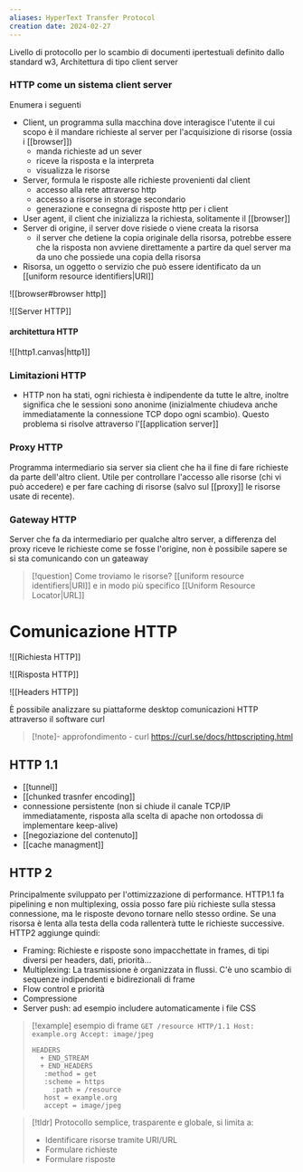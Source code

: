 ```yaml
---
aliases: HyperText Transfer Protocol
creation date: 2024-02-27
---
```


Livello di protocollo per lo scambio di documenti ipertestuali definito dallo standard w3, Architettura di tipo client server


### HTTP come un sistema client server
Enumera i seguenti
- Client, un programma sulla macchina dove interagisce l'utente il cui scopo è il mandare richieste al server per l'acquisizione di risorse (ossia i [[browser]])
	- manda richieste ad un sever
	- riceve la risposta e la interpreta
	- visualizza le risorse
- Server, formula le risposte alle richieste provenienti dal client
	- accesso alla rete attraverso http
	- accesso a risorse in storage secondario
	- generazione e consegna di risposte http per i client
- User agent, il client che inizializza la richiesta, solitamente il [[browser]]
- Server di origine, il server dove risiede o viene creata la risorsa 
	- il server che detiene la copia originale della risorsa, potrebbe essere che la risposta non avviene direttamente a partire da quel server ma da uno che possiede una copia della risorsa
- Risorsa, un oggetto o servizio che può essere identificato da un [[uniform resource identifiers|URI]]

![[browser#browser http]]

![[Server HTTP]]

#### architettura HTTP
![[http1.canvas|http1]]

### Limitazioni HTTP
- HTTP non ha stati, ogni richiesta è indipendente da tutte le altre, inoltre significa che le sessioni sono anonime (inizialmente chiudeva anche immediatamente la connessione TCP dopo ogni scambio). Questo problema si risolve attraverso l'[[application server]]


### Proxy HTTP
Programma intermediario sia server sia client che ha il fine di fare richieste da parte dell'altro client. Utile per controllare l'accesso alle risorse (chi vi può accedere) e per fare caching di risorse (salvo sul [[proxy]] le risorse usate di recente).



### Gateway HTTP
Server che fa da intermediario per qualche altro server, a differenza del proxy riceve le richieste come se fosse l'origine, non è possibile sapere se si sta comunicando con un gateaway

>[!question] Come troviamo le risorse?
>[[uniform resource identifiers|URI]] e in modo più specifico [[Uniform Resource Locator|URL]]

# Comunicazione HTTP
![[Richiesta HTTP]]

![[Risposta HTTP]]

![[Headers HTTP]]

È possibile analizzare su piattaforme desktop comunicazioni HTTP attraverso il software curl

>[!note]- approfondimento - curl
>https://curl.se/docs/httpscripting.html

## HTTP 1.1
- [[tunnel]]
- [[chunked trasnfer encoding]]
- connessione persistente (non si chiude il canale TCP/IP immediatamente, risposta alla scelta di apache non ortodossa di implementare keep-alive)
- [[negoziazione del contenuto]]
- [[cache managment]]

## HTTP 2
Principalmente sviluppato per l'ottimizzazione di performance. HTTP1.1 fa pipelining e non multiplexing, ossia posso fare più richieste sulla stessa connessione, ma le risposte devono tornare nello stesso ordine. Se una risorsa è lenta alla testa della coda rallenterà tutte le richieste successive. HTTP2 aggiunge quindi:
- Framing: Richieste e risposte sono impacchettate in frames, di tipi diversi per headers, dati, priorità... 
- Multiplexing: La trasmissione è organizzata in flussi. C'è uno scambio di sequenze indipendenti e bidirezionali di frame
- Flow control e priorità
- Compressione
- Server push: ad esempio includere automaticamente i file CSS


>[!example] esempio di frame
>`GET /resource HTTP/1.1 Host: example.org Accept: image/jpeg`
> 
> ```
> HEADERS
> 	+ END_STREAM
> 	+ END_HEADERS
> 	 :method = get
> 	 :scheme = https
>      :path = /resource
> 	 host = example.org
> 	 accept = image/jpeg
> ```



>[!tldr]
>Protocollo semplice, trasparente e globale, si limita a:
>- Identificare risorse tramite URI/URL
>- Formulare richieste
>- Formulare risposte
>